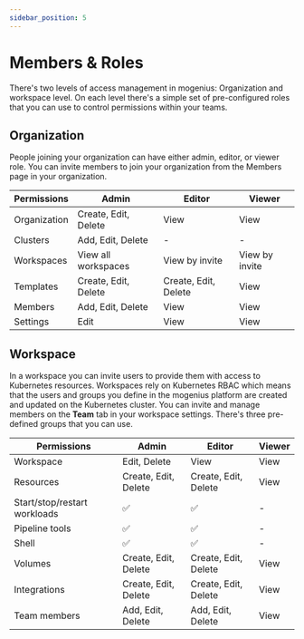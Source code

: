 ```yaml
---
sidebar_position: 5
---
```


# Members & Roles

There's two levels of access management in mogenius: Organization and workspace level. On each level there's a simple set of pre-configured roles that you can use to control permissions within your teams.

## Organization
People joining your organization can have either admin, editor, or viewer role. You can invite members to join your organization from the Members page in your organization.

| Permissions | Admin | Editor | Viewer |
|---|---|---|---|
|Organization| Create, Edit, Delete | View | View|
|Clusters|Add, Edit, Delete| - | - |
|Workspaces|View all workspaces|View by invite|View by invite|
|Templates|Create, Edit, Delete| Create, Edit, Delete | View |
|Members|Add, Edit, Delete|View|View|
|Settings|Edit|View|View|

## Workspace
In a workspace you can invite users to provide them with access to Kubernetes resources. Workspaces rely on Kubernetes RBAC which means that the users and groups you define in the mogenius platform are created and updated on the Kubernetes cluster. You can invite and manage members on the **Team** tab in your workspace settings. There's three pre-defined groups that you can use.

| Permissions | Admin | Editor | Viewer |
|---|---|---|---|
|Workspace|Edit, Delete|View|View|
|Resources|Create, Edit, Delete|Create, Edit, Delete|View|
|Start/stop/restart workloads|✅|✅|-|
|Pipeline tools|✅|✅|-|
|Shell|✅|✅|-|
|Volumes|Create, Edit, Delete|Create, Edit, Delete|View|
|Integrations|Create, Edit, Delete|Create, Edit, Delete|View|
|Team members|Add, Edit, Delete|Add, Edit, Delete|View|
